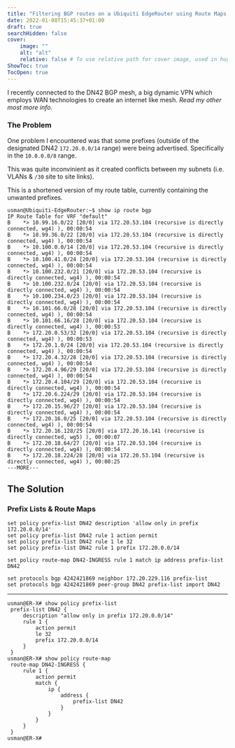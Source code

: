 ```yaml
---
title: "Filtering BGP routes on a Ubiquiti EdgeRouter using Route Maps and Prefix Lists."
date: 2022-01-08T15:45:37+01:00
draft: true
searchHidden: false
cover:
    image: ""
    alt: "alt"
    relative: false # To use relative path for cover image, used in hugo Page-bundles
ShowToc: true
TocOpen: true
---
```


I recently connected to the DN42 BGP mesh, a big dynamic VPN which employs WAN technologies to create an internet like mesh. 
*Read my other most more info.*



### The Problem
One problem I encountered was that some prefixes (outside of the designated DN42 `172.20.0.0/14` range) were being advertised. Specifically in the `10.0.0.0/8` range.

This was quite inconvinient as it created conflicts between my subnets (i.e. VLANs & `/30` site to site links).

This is a shortened version of my route table, currently containing the unwanted prefixes.
```
usman@Ubiquiti-EdgeRouter:~$ show ip route bgp
IP Route Table for VRF "default"
B    *> 10.99.16.0/22 [20/0] via 172.20.53.104 (recursive is directly connected, wg4) ), 00:00:54
B    *> 10.99.36.0/22 [20/0] via 172.20.53.104 (recursive is directly connected, wg4) ), 00:00:54
B    *> 10.100.0.0/14 [20/0] via 172.20.53.104 (recursive is directly connected, wg4) ), 00:00:54
B    *> 10.100.41.0/24 [20/0] via 172.20.53.104 (recursive is directly connected, wg4) ), 00:00:54
B    *> 10.100.232.0/21 [20/0] via 172.20.53.104 (recursive is directly connected, wg4) ), 00:00:54
B    *> 10.100.232.0/24 [20/0] via 172.20.53.104 (recursive is directly connected, wg4) ), 00:00:54
B    *> 10.100.234.0/23 [20/0] via 172.20.53.104 (recursive is directly connected, wg4) ), 00:00:54
B    *> 10.101.66.0/28 [20/0] via 172.20.53.104 (recursive is directly connected, wg4) ), 00:00:54
B    *> 10.101.66.16/28 [20/0] via 172.20.53.104 (recursive is directly connected, wg4) ), 00:00:53
B    *> 172.20.0.53/32 [20/0] via 172.20.53.104 (recursive is directly connected, wg4) ), 00:00:53
B    *> 172.20.1.0/24 [20/0] via 172.20.53.104 (recursive is directly connected, wg4) ), 00:00:54
B    *> 172.20.4.32/28 [20/0] via 172.20.53.104 (recursive is directly connected, wg4) ), 00:00:54
B    *> 172.20.4.96/29 [20/0] via 172.20.53.104 (recursive is directly connected, wg4) ), 00:00:54
B    *> 172.20.4.104/29 [20/0] via 172.20.53.104 (recursive is directly connected, wg4) ), 00:00:54
B    *> 172.20.6.224/29 [20/0] via 172.20.53.104 (recursive is directly connected, wg4) ), 00:00:54
B    *> 172.20.15.96/27 [20/0] via 172.20.53.104 (recursive is directly connected, wg4) ), 00:00:54
B    *> 172.20.16.0/25 [20/0] via 172.20.53.104 (recursive is directly connected, wg4) ), 00:00:54
B    *> 172.20.16.128/25 [20/0] via 172.20.16.141 (recursive is directly connected, wg5) ), 00:00:07
B    *> 172.20.18.64/27 [20/0] via 172.20.53.104 (recursive is directly connected, wg4) ), 00:00:54
B    *> 172.20.18.224/28 [20/0] via 172.20.53.104 (recursive is directly connected, wg4) ), 00:00:25
---MORE---
```

## The Solution
### Prefix Lists & Route Maps

```
set policy prefix-list DN42 description 'allow only in prefix 172.20.0.0/14'
set policy prefix-list DN42 rule 1 action permit
set policy prefix-list DN42 rule 1 le 32
set policy prefix-list DN42 rule 1 prefix 172.20.0.0/14

set policy route-map DN42-INGRESS rule 1 match ip address prefix-list DN42

set protocols bgp 4242421869 neighbor 172.20.229.116 prefix-list
set protocols bgp 4242421869 peer-group DN42 prefix-list import DN42
```

---

```
usman@ER-X# show policy prefix-list
 prefix-list DN42 {
     description "allow only in prefix 172.20.0.0/14"
     rule 1 {
         action permit
         le 32
         prefix 172.20.0.0/14
     }
 }
usman@ER-X# show policy route-map
 route-map DN42-INGRESS {
     rule 1 {
         action permit
         match {
             ip {
                 address {
                     prefix-list DN42
                 }
             }
         }
     }
 }
usman@ER-X#
```
